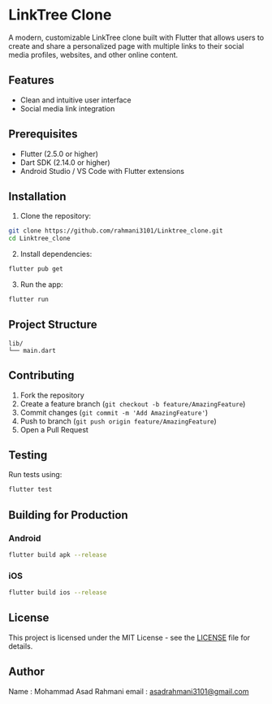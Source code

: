 # LinkTree Clone

A modern, customizable LinkTree clone built with Flutter that allows users to create and share a personalized page with multiple links to their social media profiles, websites, and other online content.

## Features

- Clean and intuitive user interface
- Social media link integration

## Prerequisites

- Flutter (2.5.0 or higher)
- Dart SDK (2.14.0 or higher)
- Android Studio / VS Code with Flutter extensions

## Installation

1. Clone the repository:
```bash
git clone https://github.com/rahmani3101/Linktree_clone.git
cd Linktree_clone
```

2. Install dependencies:
```bash
flutter pub get
```

3. Run the app:
```bash
flutter run
```

## Project Structure

```
lib/
└── main.dart
```

## Contributing

1. Fork the repository
2. Create a feature branch (`git checkout -b feature/AmazingFeature`)
3. Commit changes (`git commit -m 'Add AmazingFeature'`)
4. Push to branch (`git push origin feature/AmazingFeature`)
5. Open a Pull Request

## Testing

Run tests using:
```bash
flutter test
```


## Building for Production

### Android
```bash
flutter build apk --release
```

### iOS
```bash
flutter build ios --release
```

## License

This project is licensed under the MIT License - see the [LICENSE](LICENSE) file for details.

## Author

Name : Mohammad Asad Rahmani
email : asadrahmani3101@gmail.com
